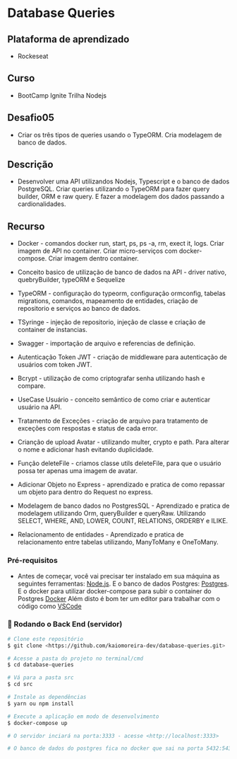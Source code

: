 # Database Queries

## Plataforma de aprendizado
* Rockeseat

## Curso
* BootCamp Ignite Trilha Nodejs

## Desafio05
* Criar os três tipos de queries usando o TypeORM. Cria modelagem de banco de dados.
  
## Descrição
* Desenvolver uma API utilizandos Nodejs, Typescript e o banco de dados PostgreSQL. Criar queries utilizando o TypeORM para fazer query builder, ORM e raw query. E fazer a modelagem dos dados passando a cardionalidades. 

## Recurso
* Docker - comandos docker run, start, ps, ps -a, rm, exect it, logs. Criar imagem de API no container. Criar micro-serviços com docker-compose. Criar imagem dentro container.

* Conceito basico de utilização de banco de dados na API - driver nativo, quebryBuilder, typeORM e Sequelize

* TypeORM - configuração do typeorm, configuração ormconfig, tabelas migrations, comandos, mapeamento de entidades, criação de repositorio e serviços ao banco de dados.

* TSyringe - injeção de repositorio, injeção de classe e criação de container de instancias.

* Swagger - importação de arquivo e referencias de definição.

* Autenticação Token JWT - criação de middleware para autenticação de usuários com token JWT.

* Bcrypt - utilização de como criptografar senha utilizando hash e compare.

* UseCase Usuário - conceito semântico de como criar e autenticar usuário na API.

* Tratamento de Exceções - criação de arquivo para tratamento de exceções com respostas e status de cada error.

* Crianção de upload Avatar - utilizando multer, crypto e path. Para alterar o nome e adicionar hash evitando duplicidade.

* Função deleteFile - criamos classe utils deleteFile, para que o usuário possa ter apenas uma imagem de avatar.

* Adicionar Objeto no Express - aprendizado e pratica de como repassar um objeto para dentro do Request no express.

* Modelagem de banco dados no PostgresSQL - Aprendizado e pratica de modelagem utilizando Orm, queryBuilder e queryRaw. Utilizando SELECT, WHERE, AND, LOWER, COUNT, RELATIONS, ORDERBY e ILIKE.

* Relacionamento de entidades - Aprendizado e pratica de relacionamento entre tabelas utilizando, ManyToMany e OneToMany.

### Pré-requisitos

* Antes de começar, você vai precisar ter instalado em sua máquina as seguintes ferramentas:
[Node.js](https://nodejs.org/en/). 
E o banco de dados Postgres:
[Postgres](https://www.postgresql.org/).
E o docker para utilizar docker-compose para subir o container do Postgres
[Docker](https://https://www.docker.com/)
Além disto é bom ter um editor para trabalhar com o código como [VSCode](https://code.visualstudio.com/)

### 🎲 Rodando o Back End (servidor)

```bash
# Clone este repositório
$ git clone <https://github.com/kaiomoreira-dev/database-queries.git>

# Acesse a pasta do projeto no terminal/cmd
$ cd database-queries

# Vá para a pasta src
$ cd src

# Instale as dependências
$ yarn ou npm install

# Execute a aplicação em modo de desenvolvimento
$ docker-compose up

# O servidor inciará na porta:3333 - acesse <http://localhost:3333>

# O banco de dados do postgres fica no docker que sai na porta 5432:5432
```





